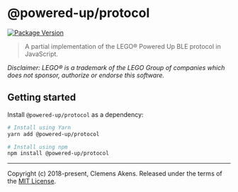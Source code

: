# @powered-up/protocol

[![Package Version](https://img.shields.io/npm/v/@powered-up/protocol.svg)](https://yarnpkg.com/en/package/@powered-up/protocol)

> A partial implementation of the LEGO® Powered Up BLE protocol in JavaScript.

_Disclaimer: LEGO® is a trademark of the LEGO Group of companies which does not
sponsor, authorize or endorse this software._

## Getting started

Install `@powered-up/protocol` as a dependency:

```sh
# Install using Yarn
yarn add @powered-up/protocol
```

```sh
# Install using npm
npm install @powered-up/protocol
```

---

Copyright (c) 2018-present, Clemens Akens. Released under the terms of the
[MIT License](https://github.com/clebert/powered-up/blob/master/LICENSE).
